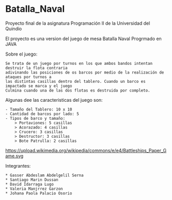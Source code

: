# Batalla_Naval
Proyecto final de la asignatura Programación II de la Universidad del Quindío

El proyecto es una version del juego de mesa Batalla Naval Progrmado en JAVA

Sobre el juego:
```
Se trata de un juego por turnos en los que ambos bandos intentan destruir la flota contraria
adivinando las posiciones de os barcos por medio de la realización de ataques por turnos a 
las distintas casillas dentro del tablero. Cuando un barco es impactado se marca y el juego
Culmina cuando una de las dos flotas es destruida por completo.
```
Algunas dee las caracteristicas del juego son:
```
- Tamaño del Tablero: 10 x 10
- Cantidad de barcos por lado: 5
- Tipos de barco y tamaño:
    > Portaviones: 5 casillas
    > Acorazado: 4 casillas
    > Crucero: 3 casillas
    > Destructor: 3 casillas
    > Bote Patrulla: 2 casillas
```
https://upload.wikimedia.org/wikipedia/commons/e/e4/Battleships_Paper_Game.svg

Integrantes:
```
* Gasser Abdeslam Abdelgelil Serna
* Santiago Marin Dussan
* David Idarraga Lugo
* Valeria Manjrrez Garzon
* Johana Paola Palacio Osorio
```
